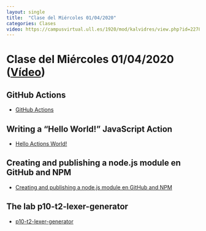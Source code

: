 ```yaml
---
layout: single
title:  "Clase del Miércoles 01/04/2020"
categories: Clases
video: https://campusvirtual.ull.es/1920/mod/kalvidres/view.php?id=227832
---
```


# Clase del Miércoles 01/04/2020  ([Vídeo]({{page.video}}))

## GitHub Actions

* [GitHub Actions]({{site.baseurl}}/tema1-introduccion-a-javascript/github-actions)

## Writing a “Hello World!” JavaScript Action

* [Hello Actions World!]({{site.baseurl}}/tema1-introduccion-a-javascript/creating-javascript-action)

## Creating and publishing a node.js module en GitHub and NPM

* [Creating and publishing a node.js module en GitHub and NPM]({{site.baseurl}}/tema1-introduccion-a-javascript/creating-and-publishing-npm-module)

## The lab p10-t2-lexer-generator

* [p10-t2-lexer-generator]({{site.baseurl}}/tema2-expresiones-regulares-y-analisis-lexico/practicas/p10-t2-lexer-generator/)

